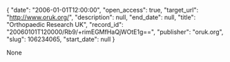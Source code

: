 {
  "date": "2006-01-01T12:00:00", 
  "open_access": true, 
  "target_url": "http://www.oruk.org/", 
  "description": null, 
  "end_date": null, 
  "title": "Orthopaedic Research UK", 
  "record_id": "20060101T120000/Rb9/+rimEGMfHaQjWOtE1g==", 
  "publisher": "oruk.org", 
  "slug": 106234065, 
  "start_date": null
}

None